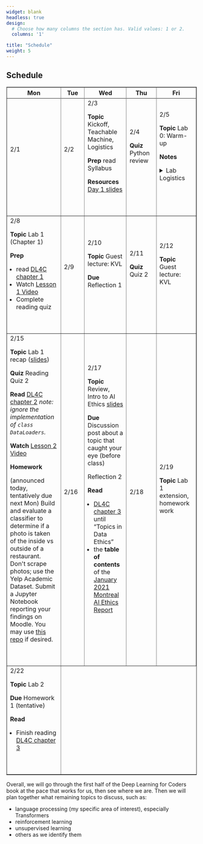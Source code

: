 ```yaml
---
widget: blank
headless: true
design:
  # Choose how many columns the section has. Valid values: 1 or 2.
  columns: '1'

title: "Schedule"
weight: 5
---
```





## Schedule



<table border=1 width=95%>
<colgroup>
<col width = "10%">
<col width = "10%">
<col width = "10%">
<col width = "10%">
<col width = "10%">
</colgroup>
<thead><tr>
<th>Mon</th>
<th>Tue</th>
<th>Wed</th>
<th>Thu</th>
<th>Fri</th>
</tr></thead><tbody><tr>
<!--  0 > -Inf -->
</tr><tr>
<td class = "even">2/1<br><span class = "html"></span><br><br></td>
<td class = "even">2/2<br><span class = "html"></span><br><br></td>
<td class = "even">2/3<br><span class = "html"><p><strong>Topic</strong> Kickoff, Teachable Machine, Logistics</p>

<p><strong>Prep</strong> read Syllabus</p>

<p><strong>Resources</strong> <a href="/slides/w1d1/w1d1-intro.html">Day 1 slides</a></p>
</span><br><br></td>
<td class = "even">2/4<br><span class = "html"><p><strong>Quiz</strong> Python review</p>
</span><br><br></td>
<td class = "even">2/5<br><span class = "html"><p><strong>Topic</strong> Lab 0: Warm-up</p>

<p><strong>Notes</strong> 
<details><summary>Lab Logistics</summary></p>

<ul>
<li>Come to Maroon lab. Fill in computers as available, others stand around the sides of
the room (at safe distance) for overview (then move to Gold lab)</li>
<li>People at Maroon lab computers: <strong>reboot into Linux</strong></li>
</ul>

<p></details></p>
</span><br><br></td>
<!--  1 > 0 -->
</tr><tr>
<td class = "even">2/8<br><span class = "html"><p><strong>Topic</strong> Lab 1 (Chapter 1)</p>

<p><strong>Prep</strong> </p>

<ul>
<li>read <a href="https://github.com/fastai/fastbook/blob/master/01_intro.ipynb">DL4C chapter 1</a></li>
<li>Watch <a href="https://course.fast.ai/videos/?lesson=1">Lesson 1 Video</a></li>
<li>Complete reading quiz</li>
</ul>
</span><br><br></td>
<td class = "even">2/9<br><span class = "html"></span><br><br></td>
<td class = "even">2/10<br><span class = "html"><p><strong>Topic</strong> Guest lecture: KVL</p>

<p><strong>Due</strong> Reflection 1</p>
</span><br><br></td>
<td class = "even">2/11<br><span class = "html"><p><strong>Quiz</strong> Quiz 2</p>
</span><br><br></td>
<td class = "even">2/12<br><span class = "html"><p><strong>Topic</strong> Guest lecture: KVL</p>
</span><br><br></td>
<!--  2 > 1 -->
</tr><tr>
<td class = "even">2/15<br><span class = "html"><p><strong>Topic</strong> Lab 1 recap (<a href="/slides/w2d1/w2d1-debrief.html">slides</a>)</p>

<p><strong>Quiz</strong> Reading Quiz 2</p>

<p><strong>Read</strong> <a href="https://colab.research.google.com/github/fastai/fastbook/blob/master/02_production.ipynb">DL4C chapter 2</a>
  <em>note: ignore the implementation of <code>class DataLoaders</code>.</em></p>

<p><strong>Watch</strong> <a href="https://course.fast.ai/videos/?lesson=2">Lesson 2 Video</a></p>

<p><strong>Homework</strong> </p>

<p>(announced today, tentatively due next Mon)
Build and evaluate a classifier to determine if a photo is taken of the inside
vs outside of a restaurant. Don&#39;t scrape photos; use the Yelp Academic Dataset.
Submit a Jupyter Notebook reporting your findings on Moodle. You may use <a href="https://classroom.github.com/g/uMf9CjZ_">this repo</a> if desired.</p>
</span><br><br></td>
<td class = "even">2/16<br><span class = "html"></span><br><br></td>
<td class = "even">2/17<br><span class = "html"><p><strong>Topic</strong> Review, Intro to AI Ethics <a href="/slides/w2d2/w2d2-ethics.html">slides</a></p>

<p><strong>Due</strong> Discussion post about a topic that caught your eye (before class)</p>

<p>Reflection 2</p>

<p><strong>Read</strong> </p>

<ul>
<li><a href="https://github.com/fastai/fastbook/blob/master/03_ethics.ipynb">DL4C chapter 3</a> until &ldquo;Topics in Data Ethics&rdquo;</li>
<li>the <strong>table of contents</strong> of the <a href="https://montrealethics.ai/wp-content/uploads/2021/01/State-of-AI-Ethics-Report-January-2021.pdf">January 2021 Montreal AI Ethics Report</a></li>
</ul>
</span><br><br></td>
<td class = "even">2/18<br><span class = "html"></span><br><br></td>
<td class = "even">2/19<br><span class = "html"><p><strong>Topic</strong> Lab 1 extension, homework work</p>
</span><br><br></td>
<!--  3 > 2 -->
</tr><tr>
<td class = "even">2/22<br><span class = "html"><p><strong>Topic</strong> Lab 2</p>

<p><strong>Due</strong> Homework 1 (tentative)</p>

<p><strong>Read</strong> </p>

<ul>
<li>Finish reading <a href="https://github.com/fastai/fastbook/blob/master/03_ethics.ipynb">DL4C chapter 3</a></li>
</ul>
</span><br><br></td>
</tr></tbody></table>


<style>
table ul {
  padding-left: 1rem;
}
</style>







Overall, we will go through the first half of the Deep Learning for Coders book
at the pace that works for us, then see where we are. Then we will plan together
what remaining topics to discuss, such as:

* language processing (my specific area of interest), especially Transformers
* reinforcement learning
* unsupervised learning
* others as we identify them
